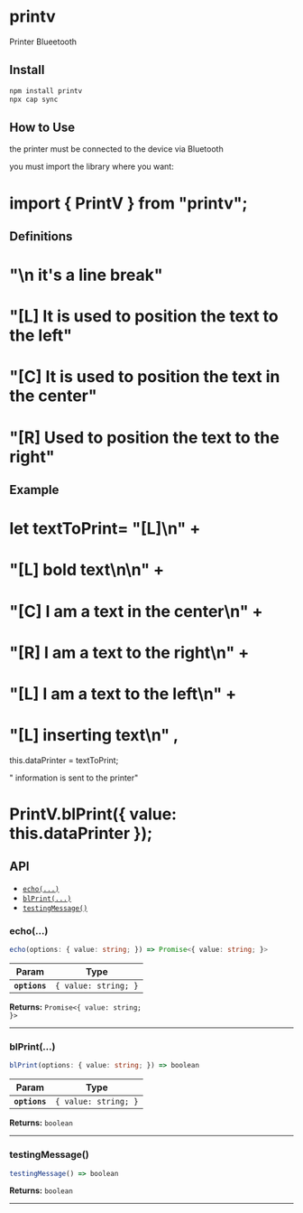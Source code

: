 # printv

Printer Blueetooth

## Install

```bash
npm install printv
npx cap sync
```
## How to Use
 the printer must be connected to the device via Bluetooth 

you must import the library where you want:
# import { PrintV } from "printv";

## Definitions
# "\n it's a line break"
# "[L] It is used to position the text to the left"
# "[C] It is used to position the text in the center"
# "[R] Used to position the text to the right" 

## Example
# let textToPrint=   "[L]\n" +
#               "[L] <b>bold text</b>\n\n" +
#                "[C] <b>I am a text in the center</b>\n" +
#                "[R] I am a text to the right\n" +             
#                "[L] I am a text to the left\n" +
#                "[L] <b>inserting text</b>\n" ,
                

this.dataPrinter = textToPrint;

" information is sent to the printer"
# PrintV.blPrint({ value: this.dataPrinter });

## API

<docgen-index>

* [`echo(...)`](#echo)
* [`blPrint(...)`](#blprint)
* [`testingMessage()`](#testingmessage)

</docgen-index>

<docgen-api>
<!--Update the source file JSDoc comments and rerun docgen to update the docs below-->

### echo(...)

```typescript
echo(options: { value: string; }) => Promise<{ value: string; }>
```

| Param         | Type                            |
| ------------- | ------------------------------- |
| **`options`** | <code>{ value: string; }</code> |

**Returns:** <code>Promise&lt;{ value: string; }&gt;</code>

--------------------


### blPrint(...)

```typescript
blPrint(options: { value: string; }) => boolean
```

| Param         | Type                            |
| ------------- | ------------------------------- |
| **`options`** | <code>{ value: string; }</code> |

**Returns:** <code>boolean</code>

--------------------


### testingMessage()

```typescript
testingMessage() => boolean
```

**Returns:** <code>boolean</code>

--------------------

</docgen-api>
